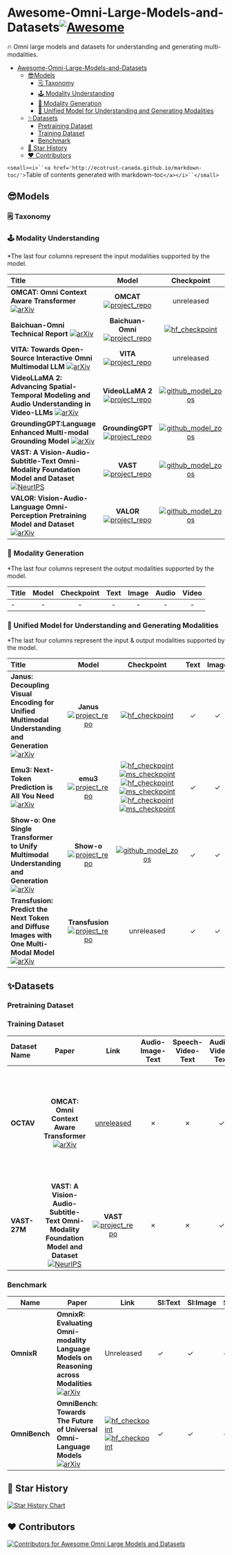 # Awesome-Omni-Large-Models-and-Datasets[![Awesome](https://awesome.re/badge.svg)](https://awesome.re)

<!-- markdownlint-disable MD033 -->

🔥 Omni large models and datasets for understanding and generating multi-modalities.

- [Awesome-Omni-Large-Models-and-Datasets](#awesome-omni-large-models-and-datasets)
  - [😎Models](#models)
    - [🗒️ Taxonomy](#️-taxonomy)
    - [🕹️ Modality Understanding](#️-modality-understanding)
    - [🧙 Modality Generation](#-modality-generation)
    - [🌈 Unified Model for Understanding and Generating Modalities](#-unified-model-for-understanding-and-generating-modalities)
  - [✨️Datasets](#️datasets)
    - [Pretraining Dataset](#pretraining-dataset)
    - [Training Dataset](#training-dataset)
    - [Benchmark](#benchmark)
  - [🌟 Star History](#-star-history)
  - [♥️ Contributors](#️-contributors)

`<small><i>``<a href='http://ecotrust-canada.github.io/markdown-toc/'>`Table of contents generated with markdown-toc`</a></i>``</small>`

## 😎Models

### 🗒️ Taxonomy

<!-- arxiv: [![arXiv](https://img.shields.io/badge/arXiv-2406.09272-b31b1b.svg?style=plastic)]()
  -->

### 🕹️ Modality Understanding

<!-- 符号:
√ ✓
x ✗

     徽章
         arxiv: https://img.shields.io/badge/arXiv-2410.12109-b31b1b.svg?style=plastic
         conference: https://img.shields.io/badge/CVPR-2024-blue.svg?style=plastic
         huggingface checkpoint:![hf_checkpoint](https://img.shields.io/badge/🤗-Checkpoints-9C276A.svg)]()
         modelscope
         github model zoos: [![github_model_zoos](https://img.shields.io/badge/ModelZoo-black?logo=github)]()
-->

<!-- 模版：
|** ** [![arXiv](https://img.shields.io/badge/arXiv-[]-b31b1b.svg?style=plastic)](https://arxiv.org/abs/[])|** ** [![](https://img.shields.io/badge/Github-181717?style=plastic&logo=github&logoColor=white)](https://om-cat.github.io.)|unreleased|✓|✓|✓|✓|
 -->

 *The last four columns represent the input modalities supported by the model.

| Title                                                                                                                                                                                                             |                                                                                               Model                                                                                               |                                                                                    Checkpoint                                                                                    |   Text   |  Image  |  Audio  |  Video  |
| :---------------------------------------------------------------------------------------------------------------------------------------------------------------------------------------------------------------- | :------------------------------------------------------------------------------------------------------------------------------------------------------------------------------------------------: | :------------------------------------------------------------------------------------------------------------------------------------------------------------------------------: | :------: | :------: | :------: | :------: |
| **OMCAT: Omni Context Aware Transformer** [![arXiv](https://img.shields.io/badge/arXiv-2410.12109-b31b1b.svg?style=plastic)](https://arxiv.org/abs/2410.12109)                                                   |                           **OMCAT** [![project_repo](https://img.shields.io/badge/Github-181717?style=plastic&logo=github&logoColor=white)](https://om-cat.github.io.)                           |                                                                                    unreleased                                                                                    | &#10003; | &#10003; | &#10003; | &#10003; |
| **Baichuan-Omni Technical Report** [![arXiv](https://img.shields.io/badge/arXiv-2410.08565-b31b1b.svg?style=plastic)](https://arxiv.org/abs/2410.08565)                                                          |           **Baichuan-Omni** [![project_repo](https://img.shields.io/badge/Github-181717?style=plastic&logo=github&logoColor=white)](https://github.com/westlake-baichuan-mllm/bc-omni)           |                             [![hf_checkpoint](https://img.shields.io/badge/🤗-Unreleased-9C276A.svg)](https://github.com/westlake-baichuan-mllm/bc-omni)                             | &#10003; | &#10003; | &#10003; | &#10003; |
| **VITA: Towards Open-Source Interactive Omni Multimodal LLM** [![arXiv](https://img.shields.io/badge/arXiv-2408.05211-b31b1b.svg?style=plastic)](https://arxiv.org/abs/2408.05211)                               |                        **VITA** [![project_repo](https://img.shields.io/badge/Github-181717?style=plastic&logo=github&logoColor=white)](https://github.com/VITA-MLLM/VITA)                        |                                                                                    unreleased                                                                                    | &#10003; | &#10007; | &#10003; | &#10007; |
| **VideoLLaMA 2: Advancing Spatial-Temporal Modeling and Audio Understanding in Video-LLMs** [![arXiv](https://img.shields.io/badge/arXiv-2406.07476-b31b1b.svg?style=plastic)](https://arxiv.org/abs/2406.07476) | **VideoLLaMA 2** [![project_repo](https://img.shields.io/badge/Github-181717?style=plastic&logo=github&logoColor=white)]([https://om-cat.github.io.](https://github.com/DAMO-NLP-SG/VideoLLaMA2)) |                 [![github_model_zoos](https://img.shields.io/badge/ModelZoo-black?logo=github)](https://github.com/DAMO-NLP-SG/VideoLLaMA2#earth_americas-model-zoo)                 | &#10003; | &#10003; | &#10003; | &#10003; |
| **GroundingGPT:Language Enhanced Multi-modal Grounding Model** [![arXiv](https://img.shields.io/badge/ACL-2024-blue.svg?style=plastic)](https://arxiv.org/abs/2401.06071)                        |                 **GroundingGPT** [![project_repo](https://img.shields.io/badge/Github-181717?style=plastic&logo=github&logoColor=white)](https://github.com/lzw-lzw/GroundingGPT)                 | [![github_model_zoos](https://img.shields.io/badge/ModelZoo-black?logo=github)](https://github.com/TXH-mercury/VAST#download--vast-models--and-captioners-for-labeling-your-own-data) | &#10003; | &#10003; | &#10003; | &#10003; |
| **VAST: A Vision-Audio-Subtitle-Text Omni-Modality Foundation Model and Dataset** [![NeurIPS](https://img.shields.io/badge/NeurIPS-2023-blue.svg?style=plastic)](http://arxiv.org/abs/2305.18500)                |                       **VAST** [![project_repo](https://img.shields.io/badge/Github-181717?style=plastic&logo=github&logoColor=white)](https://github.com/TXH-mercury/VAST)                       | [![github_model_zoos](https://img.shields.io/badge/ModelZoo-black?logo=github)](https://github.com/TXH-mercury/VAST#download--vast-models--and-captioners-for-labeling-your-own-data) | &#10003; | &#10003; | &#10003; | &#10003; |
| **VALOR: Vision-Audio-Language Omni-Perception Pretraining Model and Dataset**[![arXiv](https://img.shields.io/badge/arXiv-2304.08345-b31b1b.svg?style=plastic)](https://arxiv.org/abs/2304.08345) | **VALOR**[![project_repo](https://img.shields.io/badge/Github-181717?style=plastic&logo=github&logoColor=white)]([https://github.com/TXH-mercury/VALOR) | [![github_model_zoos](https://img.shields.io/badge/ModelZoo-black?logo=github)](https://github.com/TXH-mercury/VALOR#download-checkpoints) | &#10003; | &#10003; | &#10003; | &#10003; |

### 🧙 Modality Generation

 *The last four columns represent the output modalities supported by the model.

| Title | Model | Checkpoint | Text | Image | Audio | Video |
| :---- | :---: | :--------: | :--: | :---: | :---: | :---: |
| -     |   -   |     -     |  -  |   -   |   -   |   -   |

### 🌈 Unified Model for Understanding and Generating Modalities

 *The last four columns represent the input & output modalities supported by the model.

| Title                                                                                                                                                                                                                                         |                                                                                                  Model                                                                                                  |                                                                                                                                                                                                                                                                                                                                                         Checkpoint                                                                                                                                                                                                                                                                                                                                                         |   Text   |  Image  |  Audio  |  Video  |
| :-------------------------------------------------------------------------------------------------------------------------------------------------------------------------------------------------------------------------------------------- | :------------------------------------------------------------------------------------------------------------------------------------------------------------------------------------------------------: | :------------------------------------------------------------------------------------------------------------------------------------------------------------------------------------------------------------------------------------------------------------------------------------------------------------------------------------------------------------------------------------------------------------------------------------------------------------------------------------------------------------------------------------------------------------------------------------------------------------------------------------------------------------------------------------------------------------------------: | :------: | :------: | :------: | :------: |
| **Janus: Decoupling Visual Encoding for Unified Multimodal Understanding and Generation** [![arXiv](https://img.shields.io/badge/arXiv-2410.13848-b31b1b.svg?style=plastic)](https://arxiv.org/abs/2410.13848)                               |                           **Janus** [![project_repo](https://img.shields.io/badge/Github-181717?style=plastic&logo=github&logoColor=white)](https://github.com/kaistAI/Janus)                           |                                                                                                                                                                                                                                                                                                   [![hf_checkpoint](https://img.shields.io/badge/🤗-Janus--7B-9C276A.svg)](https://github.com/westlake-baichuan-mllm/bc-omni)                                                                                                                                                                                                                                                                                                   | &#10003; | &#10003; | &#10007; | &#10007; |
| **Emu3: Next-Token Prediction is All You Need** [![arXiv](https://img.shields.io/badge/arXiv-2409.18869-b31b1b.svg?style=plastic)](https://arxiv.org/abs/2409.18869)                                                                         |                          **emu3** [![project_repo](https://img.shields.io/badge/Github-181717?style=plastic&logo=github&logoColor=white)](https://github.com/baaivision/Emu3)                          | [![hf_checkpoint](https://img.shields.io/badge/🤗-Emu3--Chat-9C276A.svg)](https://huggingface.co/BAAI/Emu3-Chat)[![ms_checkpoint](https://img.shields.io/badge/🤖-Emu3--Chat-8A2BE2.svg)](https://huggingface.co/BAAI/Emu3-Chat)<br>[![hf_checkpoint](https://img.shields.io/badge/🤗-Emu3--Gen-9C276A.svg)](https://huggingface.co/BAAI/Emu3-Gen)[![ms_checkpoint](https://img.shields.io/badge/🤖-Emu3--Gen-8A2BE2.svg)](https://huggingface.co/BAAI/Emu3-Gen)<br>[![hf_checkpoint](https://img.shields.io/badge/🤗-Emu3--VisionTokenizer-9C276A.svg)](https://huggingface.co/BAAI/Emu3-VisionTokenizer)[![ms_checkpoint](https://img.shields.io/badge/🤖-Emu3--VisionTokenizer-8A2BE2.svg)](https://huggingface.co/BAAI/Emu3-VisionTokenizer) | &#10003; | &#10003; | &#10003; | &#10007; |
| **Show-o: One Single Transformer to Unify Multimodal Understanding and Generation** [![arXiv](https://img.shields.io/badge/arXiv-2408.12528-b31b1b.svg?style=plastic)]([https://arxiv.org/abs/2408.12528](https://arxiv.org/abs/2408.12528)) |                          **Show-o** [![project_repo](https://img.shields.io/badge/Github-181717?style=plastic&logo=github&logoColor=white)](https://github.com/showlab/Show-o)                          |                                                                                                                                                                                                                                                                                             [![github_model_zoos](https://img.shields.io/badge/ModelZoo-black?logo=github)](https://github.com/showlab/Show-o#hugging-face-models)                                                                                                                                                                                                                                                                                             | &#10003; | &#10003; | &#10007; | &#10007; |
| **Transfusion: Predict the Next Token and Diffuse Images with One Multi-Modal Model** [![arXiv](https://img.shields.io/badge/arXiv-2408.11039-b31b1b.svg?style=plastic)](https://arxiv.org/abs/2408.11039)                                   | **Transfusion** [![project_repo](https://img.shields.io/badge/Github-181717?style=plastic&logo=github&logoColor=white)]([https://om-cat.github.io.](https://github.com/lucidrains/transfusion-pytorch)) |                                                                                                                                                                                                                                                                                                                                                         unreleased                                                                                                                                                                                                                                                                                                                                                         | &#10003; | &#10003; | &#10007; | &#10007; |

## ✨️Datasets

### Pretraining Dataset

### Training Dataset

<!-- 模版：
|**[数据集名字]**|链接|✗|✗|✓|描述|
 -->

| Dataset Name       |                                                                          Paper                                                                          |                                                                          Link                                                                          | Audio-Image-Text | Speech-Video-Text | Audio-Video-Text |                                                                            Detail                                                                            |
| :----------------- | :----------------------------------------------------------------------------------------------------------------------------------------------------: | :--------------: | :---------------: | :--------------: | :----------------------------------------------------------------------------------------------------------------------------------------------------------: | :----------------------------------------------------------------------------------------------------------------------------------------------------------: |
| **OCTAV** |                                                          **OMCAT: Omni Context Aware Transformer** [![arXiv](https://img.shields.io/badge/arXiv-2410.12109-b31b1b.svg?style=plastic)](https://arxiv.org/abs/2410.12109)                                                          |                                                          [unreleased](https://om-cat.github.io.)                                                          |     &#10007;     |     &#10007;     |     &#10003;     | **OCTAV-ST** has**127,507** unique videos with single QA pairs;`<br>`**OCTAV-MT** **25,457** unique videos with a total of **180,916** QA pairs. |
| **VAST-27M** | **VAST: A Vision-Audio-Subtitle-Text Omni-Modality Foundation Model and Dataset** [![NeurIPS](https://img.shields.io/badge/NeurIPS-2023-blue.svg?style=plastic)](http://arxiv.org/abs/2305.18500) | **VAST** [![project_repo](https://img.shields.io/badge/Github-181717?style=plastic&logo=github&logoColor=white)](https://github.com/TXH-mercury/VAST) |     &#10007;     |     &#10007;     |     &#10003;     |                                                     **27M** Clips;`<br>`**297M** Captions.                                                     |

### Benchmark

| Name          | Paper                                                        | Link                                                         | SI:Text  | SI:Image | SI:Audio | SI:Video | SO:Text  | Detail                                                       |
| ------------- | ------------------------------------------------------------ | ------------------------------------------------------------ | -------- | -------- | -------- | -------- | -------- | ------------------------------------------------------------ |
| **OmnixR**    | **OmnixR: Evaluating Omni-modality Language Models on Reasoning across Modalities** [![arXiv](https://img.shields.io/badge/arXiv-2410.12219-b31b1b.svg?style=plastic)](http://arxiv.org/abs/2410.12219) | Unreleased                                                   | &#10003; | &#10003; | &#10003; | &#10003; | &#10003; | **$`\text{Omnix}R_\text{synth} `$**:100videos<br>**$`\text{Omnix}R_\text{real} `$**:100videos |
| **OmniBench** | **OmniBench: Towards The Future of Universal Omni-Language Models**[![arXiv](https://img.shields.io/badge/arXiv-2409.15272-b31b1b.svg?style=plastic)](http://arxiv.org/abs/2409.15272) | [![hf_checkpoint](https://img.shields.io/badge/🤗-OmniBench-9C276A.svg)](https://huggingface.co/datasets/m-a-p/OmniBench)<br>[![hf_checkpoint](https://img.shields.io/badge/🤗-OmniInstruct--v1-9C276A.svg)](https://huggingface.co/datasets/m-a-p/OmniInstruct_v1) | &#10003; | &#10003; | &#10003; | &#10007; | &#10007; |                                                              |

## 🌟 Star History

[![Star History Chart](https://api.star-history.com/svg?repos=LJungang/Awesome-Omni-Large-Models-and-Datasets&type=Date)](https://star-history.com/#LJungang/Awesome-Omni-Large-Models-and-Datasets&Date)

## ♥️ Contributors

<!--
<a href="https://github.com/LJungang/Awesome-Omni-Large-Models-and-Datasets/graphs/contributors">
  <img src="https://contrib.rocks/image?repo=LJungang/Awesome-Omni-Large-Models-and-Datasets" />
</a>
 -->

<a href="https://github.comLJungang/Awesome-Omni-Large-Models-and-Datasets/graphs/contributors">
  <img src="https://contrib.rocks/image?repo=LJungang/Awesome-Omni-Large-Models-and-Datasets" alt="Contributors for Awesome Omni Large Models and Datasets"/>
</a>

<!-- markdownlint-enable MD033 -->
